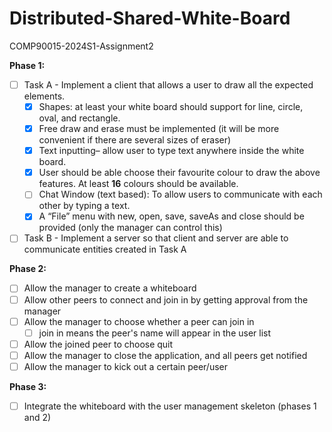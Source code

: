 # Distributed-Shared-White-Board
COMP90015-2024S1-Assignment2

**Phase 1:**
 - [ ] Task A - Implement a client that allows a user to draw all the expected elements.
	 - [x] Shapes: at least your white board should support for line, circle, oval, and rectangle.
	 - [x] Free draw and erase must be implemented (it will be more convenient if there are several sizes of eraser)
	 - [x] Text inputting– allow user to type text anywhere inside the white board.
	 - [x] User should be able choose their favourite colour to draw the above features. At least **16** colours should be available.
	 - [ ] Chat Window (text based): To allow users to communicate with each other by typing a text.
	 - [x] A “File” menu with new, open, save, saveAs and close should be provided (only the manager can control this)
 - [ ] Task B - Implement a server so that client and server are able to communicate entities created in Task A

**Phase 2:**
 - [ ] Allow the manager to create a whiteboard
 - [ ] Allow other peers to connect and join in by getting approval from the manager
 - [ ] Allow the manager to choose whether a peer can join in
	 - [ ] join in means the peer's name will appear in the user list
 - [ ] Allow the joined peer to choose quit
 - [ ] Allow the manager to close the application, and all peers get notified
 - [ ] Allow the manager to kick out a certain peer/user

**Phase 3:**
 - [ ] Integrate the whiteboard with the user management skeleton (phases 1 and 2)
